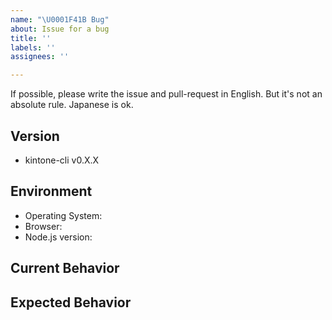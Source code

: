 ```yaml
---
name: "\U0001F41B Bug"
about: Issue for a bug
title: ''
labels: ''
assignees: ''

---
```


If possible, please write the issue and pull-request in English.
But it's not an absolute rule. Japanese is ok.

<!-- Thank you for reporting a bug! -->

## Version

<!-- Which version do you want to report a bug for? -->

- kintone-cli v0.X.X

## Environment

<!-- What environment did you test? -->

- Operating System:
- Browser:
- Node.js version:

## Current Behavior

<!-- What is the current behavior you saw?  -->


## Expected Behavior

<!-- What is the behavior you expected?  -->

